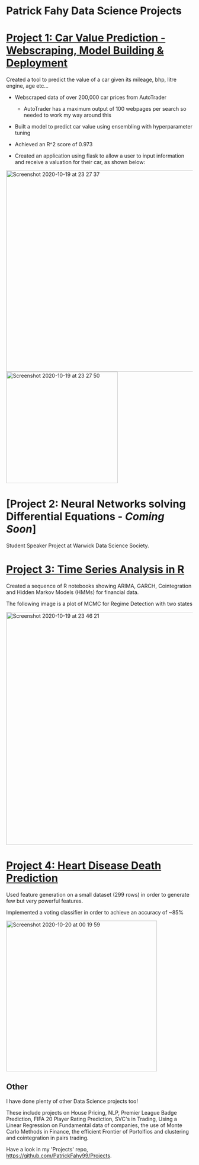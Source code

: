# Patrick Fahy Data Science Projects

# [Project 1: Car Value Prediction - Webscraping, Model Building & Deployment](https://github.com/PatrickFahy99/Projects/tree/master/Non-Finance/Car_Project)

Created a tool to predict the value of a car given its mileage, bhp, litre engine, age etc...

* Webscraped data of over 200,000 car prices from AutoTrader
  * AutoTrader has a maximum output of 100 webpages per search so needed to work my way around this

* Built a model to predict car value using ensembling with hyperparameter tuning
 * Achieved an R^2 score of 0.973

* Created an application using flask to allow a user to input information and receive a valuation for their car, as shown below:

<img width="544" alt="Screenshot 2020-10-19 at 23 27 37" src="https://user-images.githubusercontent.com/58711701/96518436-d4219e00-1262-11eb-90d4-5c1da4b58c56.png">
<img width="301" alt="Screenshot 2020-10-19 at 23 27 50" src="https://user-images.githubusercontent.com/58711701/96518435-d3890780-1262-11eb-8803-0be88d7754fb.png">

# [Project 2: Neural Networks solving Differential Equations - *Coming Soon*]

Student Speaker Project at Warwick Data Science Society.

# [Project 3: Time Series Analysis in R](https://github.com/PatrickFahy99/Projects/tree/master/Finance/Time%20Series%20Analysis%20R)

Created a sequence of R notebooks showing ARIMA, GARCH, Cointegration and Hidden Markov Models (HMMs) for financial data.

The following image is a plot of MCMC for Regime Detection with two states 

<img width="629" alt="Screenshot 2020-10-19 at 23 46 21" src="https://user-images.githubusercontent.com/58711701/96521867-25815b80-126a-11eb-8415-60d3b9501eea.png">


# [Project 4: Heart Disease Death Prediction](https://github.com/PatrickFahy99/Projects/blob/master/Non-Finance/Heart%20Disease%20Death%20Prediction.ipynb)

Used feature generation on a small dataset (299 rows) in order to generate few but very powerful features.

Implemented a voting classifier in order to achieve an accuracy of ~85%

<img width="407" alt="Screenshot 2020-10-20 at 00 19 59" src="https://user-images.githubusercontent.com/58711701/96521869-274b1f00-126a-11eb-997d-6f9913dadce9.png">


## Other

I have done plenty of other Data Science projects too! 

These include projects on House Pricing, NLP, Premier League Badge Prediction, FIFA 20 Player Rating Prediction, SVC's in Trading, Using a Linear Regression on Fundamental data of companies, the use of Monte Carlo Methods in Finance, the efficient Frontier of Portolfios and clustering and cointegration in pairs trading.

Have a look in my 'Projects' repo, https://github.com/PatrickFahy99/Projects.
